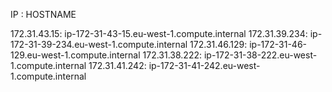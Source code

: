 IP	: 	HOSTNAME

172.31.43.15: ip-172-31-43-15.eu-west-1.compute.internal
172.31.39.234: ip-172-31-39-234.eu-west-1.compute.internal
172.31.46.129: ip-172-31-46-129.eu-west-1.compute.internal
172.31.38.222: ip-172-31-38-222.eu-west-1.compute.internal
172.31.41.242: ip-172-31-41-242.eu-west-1.compute.internal
